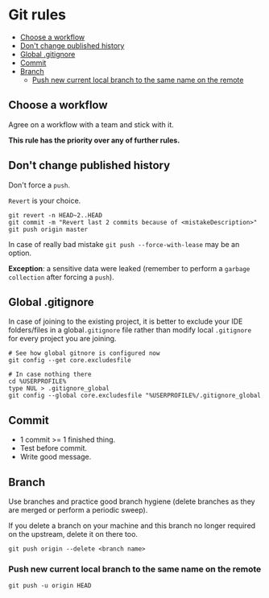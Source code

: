 # Git rules

<!-- START doctoc generated TOC please keep comment here to allow auto update -->
<!-- DON'T EDIT THIS SECTION, INSTEAD RE-RUN doctoc TO UPDATE -->


- [Choose a workflow](#choose-a-workflow)
- [Don't change published history](#dont-change-published-history)
- [Global .gitignore](#global-gitignore)
- [Commit](#commit)
- [Branch](#branch)
  - [Push new current local branch to the same name on the remote](#push-new-current-local-branch-to-the-same-name-on-the-remote)

<!-- END doctoc generated TOC please keep comment here to allow auto update -->

## Choose a workflow
Agree on a workflow with a team and stick with it.

**This rule has the priority over any of further rules.**

## Don't change published history
Don't force a `push`.

`Revert` is your choice.

```Shell
git revert -n HEAD~2..HEAD
git commit -m "Revert last 2 commits because of <mistakeDescription>"
git push origin master
```

In case of really bad mistake `git push --force-with-lease` may be an option.

**Exception**: a sensitive data were leaked (remember to perform a `garbage collection` after forcing a `push`).

## Global .gitignore
In case of joining to the existing project, it is better to exclude your IDE folders/files in a global```.gitignore``` file rather than modify local `.gitignore` for every project you are joining.

```Shell
# See how global gitnore is configured now
git config --get core.excludesfile

# In case nothing there
cd %USERPROFILE%
type NUL > .gitignore_global
git config --global core.excludesfile "%USERPROFILE%/.gitignore_global
```

## Commit
* 1 commit >= 1 finished thing.
* Test before commit.
* Write good message.

## Branch
Use branches and practice good branch hygiene (delete branches as they are merged or perform a periodic sweep).

If you delete a branch on your machine and this branch no longer required on the upstream, delete it on there too.
```Shell
git push origin --delete <branch name>
```

### Push new current local branch to the same name on the remote
```Shell
git push -u origin HEAD
```
